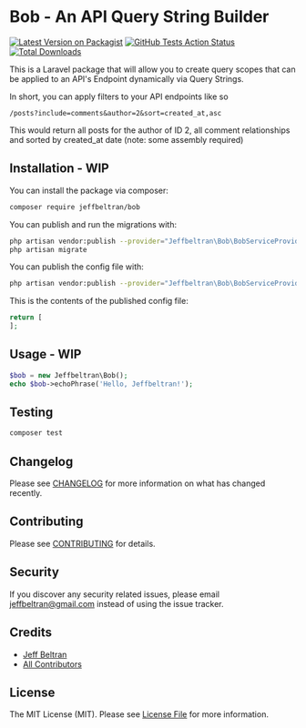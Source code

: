 # Bob - An API Query String Builder

[![Latest Version on Packagist](https://img.shields.io/packagist/v/jeffbeltran/bob.svg?style=flat-square)](https://packagist.org/packages/jeffbeltran/bob)
[![GitHub Tests Action Status](https://img.shields.io/github/workflow/status/jeffbeltran/bob/run-tests?label=tests)](https://github.com/jeffbeltran/bob/actions?query=workflow%3Arun-tests+branch%3Amaster)
[![Total Downloads](https://img.shields.io/packagist/dt/jeffbeltran/bob.svg?style=flat-square)](https://packagist.org/packages/jeffbeltran/bob)

This is a Laravel package that will allow you to create query scopes that can be applied to an API's Endpoint dynamically via Query Strings.

In short, you can apply filters to your API endpoints like so

```
/posts?include=comments&author=2&sort=created_at,asc
```

This would return all posts for the author of ID 2, all comment relationships and sorted by created_at date (note: some assembly required)

## Installation - WIP

You can install the package via composer:

```bash
composer require jeffbeltran/bob
```

You can publish and run the migrations with:

```bash
php artisan vendor:publish --provider="Jeffbeltran\Bob\BobServiceProvider" --tag="migrations"
php artisan migrate
```

You can publish the config file with:

```bash
php artisan vendor:publish --provider="Jeffbeltran\Bob\BobServiceProvider" --tag="config"
```

This is the contents of the published config file:

```php
return [
];
```

## Usage - WIP

```php
$bob = new Jeffbeltran\Bob();
echo $bob->echoPhrase('Hello, Jeffbeltran!');
```

## Testing

```bash
composer test
```

## Changelog

Please see [CHANGELOG](CHANGELOG.md) for more information on what has changed recently.

## Contributing

Please see [CONTRIBUTING](CONTRIBUTING.md) for details.

## Security

If you discover any security related issues, please email jeffbeltran@gmail.com instead of using the issue tracker.

## Credits

-   [Jeff Beltran](https://github.com/JeffBeltran)
-   [All Contributors](../../contributors)

## License

The MIT License (MIT). Please see [License File](LICENSE.md) for more information.
